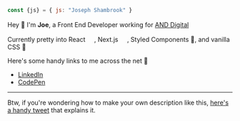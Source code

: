 ```js
const {js} = { js: "Joseph Shambrook" }
```

Hey 👋 I'm **Joe**, a Front End Developer working for [AND Digital](https://and.digital) <img src="https://www.dropbox.com/s/0k7h1dlbr9g9zmq/and.png?raw=1" height="16">

Currently pretty into React <img src="https://cdn.auth0.com/blog/react-js/react.png" height="16">, Next.js <img src="https://cdn.worldvectorlogo.com/logos/next-js.svg" height="16">, Styled Components 💅, and vanilla CSS 🍦

Here's some handy links to me across the net 🔗

- [LinkedIn](https://www.linkedin.com/in/josephshambrook/)
- [CodePen](https://codepen.io/josephshambrook/)

____

Btw, if you're wondering how to make your own description like this, [here's a handy tweet](https://twitter.com/swyx/status/1281051712447381505) that explains it.
